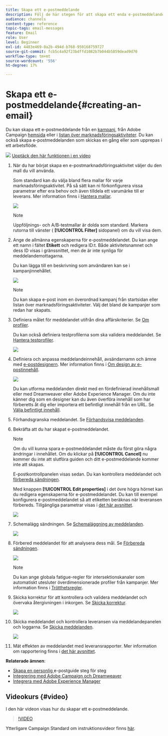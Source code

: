 ```yaml
---
title: Skapa ett e-postmeddelande
description: Följ de här stegen för att skapa ett enda e-postmeddelande i Adobe Campaign.
audience: channels
content-type: reference
topic-tags: email-messages
feature: Email
role: User
level: Beginner
exl-id: 4483e469-0a2b-494d-b768-950168759727
source-git-commit: fcb5c4a92f23bdffd1082b7b044b5859dead9d70
workflow-type: tm+mt
source-wordcount: '556'
ht-degree: 17%

---
```


# Skapa ett e-postmeddelande{#creating-an-email}

Du kan skapa ett e-postmeddelande från en [kampanj](../../start/using/marketing-activities.md#creating-a-marketing-activity), från Adobe Campaign [hemsida](../../start/using/interface-description.md#home-page) eller i [listan över marknadsföringsaktiviteter](../../start/using/marketing-activities.md#about-marketing-activities). Du kan också skapa e-postmeddelanden som skickas en gång eller som upprepas i ett arbetsflöde.

![](assets/do-not-localize/how-to-video.png) [Upptäck den här funktionen i en video](#video)

1. När du har börjat skapa en e-postmarknadsföringsaktivitet väljer du den mall du vill använda.

   Som standard kan du välja bland flera mallar för varje marknadsföringsaktivitet. På så sätt kan ni förkonfigurera vissa parametrar efter era behov och även tilldela ett varumärke till er leverans. Mer information finns i [Hantera mallar](../../start/using/marketing-activity-templates.md).

   ![](assets/email_creation_1.png)

   >[!NOTE]
   >
   >Uppföljnings- och A/B-testmallar är dolda som standard. Markera rutorna till vänster ( **[!UICONTROL Filter]** sidopanel) om du vill visa dem.

1. Ange de allmänna egenskaperna för e-postmeddelandet. Du kan ange ett namn i fältet **Etikett** och redigera ID:t. Både aktivitetsnamnet och dess ID visas i gränssnittet, men de är inte synliga för meddelandemottagarna.

   Du kan lägga till en beskrivning som användaren kan se i kampanjinnehållet.

   ![](assets/email_creation_2.png)

   >[!NOTE]
   >
   >Du kan skapa e-post inom en överordnad kampanj från startsidan eller listan över marknadsföringsaktiviteter. Välj det bland de kampanjer som redan har skapats.

1. Definiera målet för meddelandet utifrån dina affärskriterier. Se [Om profiler](../../audiences/using/about-profiles.md).

   Du kan också definiera testprofilerna som ska validera meddelandet. Se [Hantera testprofiler](../../audiences/using/managing-test-profiles.md).

   ![](assets/email_creation_3.png)

1. Definiera och anpassa meddelandeinnehåll, avsändarnamn och ämne med [e-postdesignern](../../designing/using/designing-content-in-adobe-campaign.md). Mer information finns i [Om design av e-postinnehåll](../../designing/using/designing-content-in-adobe-campaign.md).

   ![](assets/email_creation_4.png)

   Du kan utforma meddelanden direkt med en fördefinierad innehållsmall eller med Dreamweaver eller Adobe Experience Manager. Om du inte känner dig som en designer kan du även överföra innehåll som har förberetts åt dig eller importera ett befintligt innehåll från en URL. Se [Välja befintligt innehåll](../../designing/using/using-existing-content.md).

1. Förhandsgranska meddelandet. Se [Förhandsvisa meddelanden](../../sending/using/previewing-messages.md).
1. Bekräfta att du har skapat e-postmeddelandet.

   >[!NOTE]
   >
   >Om du vill kunna spara e-postmeddelandet måste du först göra några ändringar i innehållet. Om du klickar på **[!UICONTROL Cancel]** nu kommer du inte att slutföra guiden och ditt e-postmeddelande kommer inte att skapas.

   E-postkontrollpanelen visas sedan. Du kan kontrollera meddelandet och [förbereda sändningen](../../sending/using/preparing-the-send.md).

   Med knappen **[!UICONTROL Edit properties]** i det övre högra hörnet kan du redigera egenskaperna för e-postmeddelandet. Du kan till exempel konfigurera e-postmeddelandet så att etiketten beräknas när leveransen förbereds.  Tillgängliga parametrar visas i [det här avsnittet](../../administration/using/configuring-email-channel.md#list-of-email-properties).

   ![](assets/delivery_dashboard_2.png)

1. Schemalägg sändningen. Se [Schemaläggning av meddelanden](../../sending/using/about-scheduling-messages.md).

   ![](assets/delivery_planning.png)

1. Förbered meddelandet för att analysera dess mål. Se [Förbereda sändningen](../../sending/using/confirming-the-send.md).

   ![](assets/preparing_delivery_2.png)

   >[!NOTE]
   >
   >Du kan ange globala fatigue-regler för intersektionskanaler som automatiskt utesluter överdimensionerade profiler från kampanjer. Mer information finns i [Trötthetsregler](../../sending/using/fatigue-rules.md).

1. Skicka korrektur för att kontrollera och validera meddelandet och övervaka återgivningen i inkorgen. Se [Skicka korrektur](../../sending/using/sending-proofs.md).

   ![](assets/bat_select.png)

1. Skicka meddelandet och kontrollera leveransen via meddelandepanelen och loggarna. Se [Skicka meddelanden](../../sending/using/confirming-the-send.md).

   ![](assets/confirm_delivery.png)

1. Mät effekten av meddelandet med leveransrapporter. Mer information om rapportering finns i [det här avsnittet](../../reporting/using/about-dynamic-reports.md).

**Relaterade ämnen**:

* [Skapa en personlig ](https://helpx.adobe.com/se/campaign/kb/acs-get-started-with-emails.html) e-postguide steg för steg
* [Integrering med Adobe Campaign och Dreamweaver](../../designing/using/using-integrations.md#editing-content-in-dreamweaver)
* [Integrera med Adobe Experience Manager](../../integrating/using/integrating-with-experience-manager.md)

## Videokurs {#video}

I den här videon visas hur du skapar ett e-postmeddelande.

>[!VIDEO](https://video.tv.adobe.com/v/23721?quality=12)

Ytterligare Campaign Standard om instruktionsvideor finns [här](https://experienceleague.adobe.com/docs/campaign-standard-learn/tutorials/overview.html?lang=sv).
